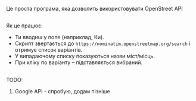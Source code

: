 Це проста програма, яка дозволить використовувати OpenStreet API

##
Як це працює:
- Ти вводиш у поле (наприклад, Ки).
- Скрипт звертається до `https://nominatim.openstreetmap.org/search` і отримує список варіантів.
- У випадаючому списку показуються назви міст/місць.
- При кліку по варіанту – підставляється вибраний.

##
TODO:

1. Google API - спробую, додам пізніше 